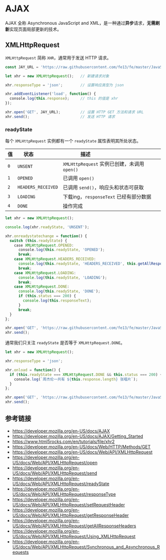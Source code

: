 # AJAX

AJAX 全称 Asynchronous JavaScript and XML，是一种通过**异步**请求，**无需刷新**实现页面局部更新的技术。

## XMLHttpRequest
`XMLHttpRequest` 简称 `XHR`，通常用于发送 HTTP 请求。

```javascript
const JAY_URL = 'https://raw.githubusercontent.com/fe13/fe/master/JavaScript/AJAX/json/jay.json';

let xhr = new XMLHttpRequest();   // 新建请求对象

xhr.responseType = 'json';        // 设置响应类型为 json

xhr.addEventListener('load', function() {
  console.log(this.response);     // this 的值是 xhr
});

xhr.open('GET', JAY_URL);         // 设置 HTTP GET 方法和请求 URL
xhr.send();                       // 发送 HTTP 请求
```

### readyState
每个 `XMLHttpRequest` 实例都有一个 `readyState` 属性表明其所处状态。

| 值  | 状态                | 描述                                       |
|-----|--------------------|-------------------------------------------|
| `0` | `UNSENT`           | `XMLHttpRequest` 实例已创建，未调用 `open()` |
| `1` | `OPENED`           | 已调用 `open()`                            |
| `2` | `HEADERS_RECEIVED` | 已调用 `send()`，响应头和状态可获取            |
| `3` | `LOADING`          | 下载ing，`responseText` 已经有部分数据        |
| `4` | `DONE`             | 操作完成                                    |

```javascript
let xhr = new XMLHttpRequest();

console.log(xhr.readyState, 'UNSENT');

xhr.onreadystatechange = function() {
  switch (this.readyState) {
    case XMLHttpRequest.OPENED:
      console.log(this.readyState, 'OPENED');
      break;
    case XMLHttpRequest.HEADERS_RECEIVED:
      console.log(this.readyState, 'HEADERS_RECEIVED', this.getAllResponseHeaders());
      break;
    case XMLHttpRequest.LOADING:
      console.log(this.readyState, 'LOADING');
      break;
    case XMLHttpRequest.DONE:
      console.log(this.readyState, 'DONE');
      if (this.status === 200) {
        console.log(this.responseText);
      }
      break;
  }    
};

xhr.open('GET', 'https://raw.githubusercontent.com/fe13/fe/master/JavaScript/AJAX/json/jay.json');
xhr.send();
```
通常我们只关注 `readyState` 是否等于 `XMLHttpRequest.DONE`。
```javascript
let xhr = new XMLHttpRequest();

xhr.responseType = 'json';

xhr.onload = function() {
  if (this.readyState === XMLHttpRequest.DONE && this.status === 200) {
    console.log(`周杰伦一共有 ${this.response.length} 张唱片`);
  }
};

xhr.open('GET', 'https://raw.githubusercontent.com/fe13/fe/master/JavaScript/AJAX/json/jay.albums.json')
xhr.send();
```

## 参考链接
* https://developer.mozilla.org/en-US/docs/AJAX
* https://developer.mozilla.org/en-US/docs/AJAX/Getting_Started
* https://www.html5rocks.com/en/tutorials/file/xhr2
* https://developer.mozilla.org/en-US/docs/Web/HTTP/Methods/GET
* https://developer.mozilla.org/en-US/docs/Web/API/XMLHttpRequest
* https://developer.mozilla.org/en-US/docs/Web/API/XMLHttpRequest/open
* https://developer.mozilla.org/en-US/docs/Web/API/XMLHttpRequest/send
* https://developer.mozilla.org/en-US/docs/Web/API/XMLHttpRequest/readyState
* https://developer.mozilla.org/en-US/docs/Web/API/XMLHttpRequest/responseType
* https://developer.mozilla.org/en-US/docs/Web/API/XMLHttpRequest/setRequestHeader
* https://developer.mozilla.org/en-US/docs/Web/API/XMLHttpRequest/getResponseHeader
* https://developer.mozilla.org/en-US/docs/Web/API/XMLHttpRequest/getAllResponseHeaders
* https://developer.mozilla.org/en-US/docs/Web/API/XMLHttpRequest/Using_XMLHttpRequest
* https://developer.mozilla.org/en-US/docs/Web/API/XMLHttpRequest/Synchronous_and_Asynchronous_Requests
